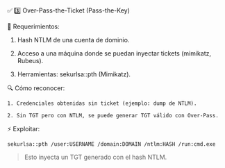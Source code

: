 ✅ 3️⃣ Over-Pass-the-Ticket (Pass-the-Key)

🎯 Requerimientos:

1. Hash NTLM de una cuenta de dominio.

2. Acceso a una máquina donde se puedan inyectar tickets (mimikatz, Rubeus).

3. Herramientas: sekurlsa::pth (Mimikatz).

🔍 Cómo reconocer:

    1. Credenciales obtenidas sin ticket (ejemplo: dump de NTLM).

    2. Sin TGT pero con NTLM, se puede generar TGT válido con Over-Pass.

⚡ Exploitar:

    sekurlsa::pth /user:USERNAME /domain:DOMAIN /ntlm:HASH /run:cmd.exe

> Esto inyecta un TGT generado con el hash NTLM.
